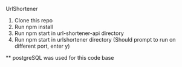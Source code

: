 UrlShortener

1. Clone this repo
2. Run npm install
3. Run npm start in url-shortener-api directory
4. Run npm start in urlshortener directory (Should prompt to run on different port, enter y)


** postgreSQL was used for this code base

